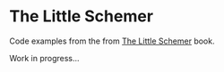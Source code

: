 # The Little Schemer

Code examples from the from [The Little Schemer](https://mitpress.mit.edu/books/little-schemer) book.

Work in progress...